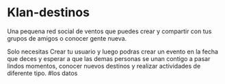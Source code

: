 # Klan-destinos
Una pequena red social de ventos que puedes crear y compartir con tus grupos de amigos o conocer gente nueva.

Solo necesitas Crear tu usuario y luego podras crear un evento en la fecha que deces y esperar a que
las demas personas se unan contigo a pasar lindos momentos, conocer nuevos destinos y realizar actividades
de diferente tipo.
#los datos

